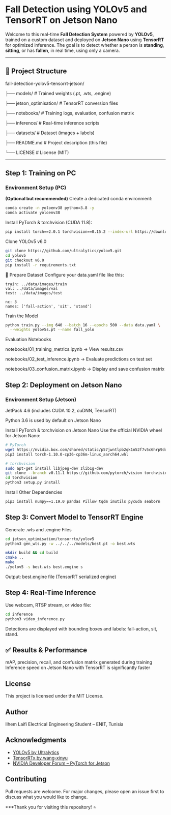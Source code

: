 #  Fall Detection using YOLOv5 and TensorRT on Jetson Nano

Welcome to this real-time **Fall Detection System** powered by **YOLOv5**, trained on a custom dataset and deployed on **Jetson Nano** using **TensorRT** for optimized inference. The goal is to detect whether a person is **standing**, **sitting**, or has **fallen**, in real time, using only a camera.

---

## 📁 Project Structure

fall-detection-yolov5-tensorrt-jetson/

├── models/ # Trained weights (.pt, .wts, .engine)

├── jetson_optimisation/ # TensorRT conversion files

├── notebooks/ # Training logs, evaluation, confusion matrix

├── inference/ # Real-time inference scripts

├── datasets/ # Dataset (images + labels)

├── README.md # Project description (this file)

└── LICENSE # License (MIT)


---

##  Step 1: Training on PC

###  Environment Setup (PC)

**(Optional but recommended)** Create a dedicated conda environment:

```bash
conda create -n yoloenv38 python=3.8 -y
conda activate yoloenv38
```
Install PyTorch & torchvision (CUDA 11.8):

```bash
pip install torch==2.0.1 torchvision==0.15.2 --index-url https://download.pytorch.org/whl/cu118

```

Clone YOLOv5 v6.0

```bash
git clone https://github.com/ultralytics/yolov5.git
cd yolov5
git checkout v6.0
pip install -r requirements.txt

```
📁 Prepare Dataset
Configure your data.yaml file like this:

    train: ../data/images/train
    val: ../data/images/val
    test: ../data/images/test

    nc: 3
    names: ['fall-action', 'sit', 'stand']

Train the Model

```bash
python train.py --img 640 --batch 16 --epochs 500 --data data.yaml \
  --weights yolov5s.pt --name fall_yolo
```
 Evaluation Notebooks
 
 notebooks/01_training_metrics.ipynb → View results.csv

notebooks/02_test_inference.ipynb → Evaluate predictions on test set

notebooks/03_confusion_matrix.ipynb → Display and save confusion matrix

##  Step 2: Deployment on Jetson Nano
###  Environment Setup (Jetson)
JetPack 4.6 (includes CUDA 10.2, cuDNN, TensorRT)

Python 3.6 is used by default on Jetson Nano

 Install PyTorch & torchvision on Jetson Nano
 Use the official NVIDIA wheel for Jetson Nano:

 ```bash
# PyTorch
wget https://nvidia.box.com/shared/static/p57jwntlpb2qk1n52f7v5c6hrp9ddp4f.whl -O torch-1.10.0-cp36-cp36m-linux_aarch64.whl
pip3 install torch-1.10.0-cp36-cp36m-linux_aarch64.whl

# torchvision
sudo apt-get install libjpeg-dev zlib1g-dev
git clone --branch v0.11.1 https://github.com/pytorch/vision torchvision
cd torchvision
python3 setup.py install
 ```
Install Other Dependencies
```bash
pip3 install numpy==1.19.0 pandas Pillow tqdm imutils pycuda seaborn

```

## Step 3: Convert Model to TensorRT Engine
  Generate .wts and .engine Files
```bash
cd jetson_optimisation/tensorrtx/yolov5
python3 gen_wts.py -w ../../../models/best.pt -o best.wts

mkdir build && cd build
cmake ..
make
./yolov5 -s best.wts best.engine s
```
Output: best.engine file (TensorRT serialized engine)



## Step 4: Real-Time Inference
Use webcam, RTSP stream, or video file:


```bash
cd inference
python3 video_inference.py

```
Detections are displayed with bounding boxes and labels: fall-action, sit, stand.

## ✅ Results & Performance

mAP, precision, recall, and confusion matrix generated during training
Inference speed on Jetson Nano with TensorRT is significantly faster


## License
This project is licensed under the MIT License.

## Author
Ilhem Laifi
Electrical Engineering Student – ENIT, Tunisia

##  Acknowledgments
- [YOLOv5 by Ultralytics](https://github.com/ultralytics/yolov5)  
- [TensorRTx by wang-xinyu](https://github.com/wang-xinyu/tensorrtx)  
- [NVIDIA Developer Forum – PyTorch for Jetson](https://forums.developer.nvidia.com/t/pytorch-for-jetson/72048)


## Contributing

Pull requests are welcome. For major changes, please open an issue first to discuss what you would like to change.


 
 ***Thank you for visiting this repository! ⭐




















